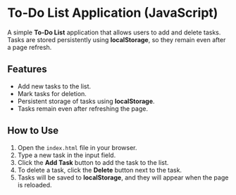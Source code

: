 # To-Do List Application (JavaScript)

A simple **To-Do List** application that allows users to add and delete tasks. Tasks are stored persistently using **localStorage**, so they remain even after a page refresh.

## Features

- Add new tasks to the list.
- Mark tasks for deletion.
- Persistent storage of tasks using **localStorage**.
- Tasks remain even after refreshing the page.

## How to Use

1. Open the `index.html` file in your browser.
2. Type a new task in the input field.
3. Click the **Add Task** button to add the task to the list.
4. To delete a task, click the **Delete** button next to the task.
5. Tasks will be saved to **localStorage**, and they will appear when the page is reloaded.
